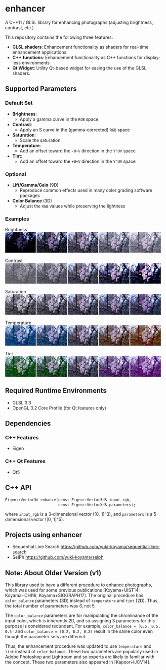 # enhancer

A C++11 / GLSL library for enhancing photographs (adjusting brightness, contrast, etc.).

This repository contains the following three features:
- __GLSL shaders__: Enhancement functionality as shaders for real-time enhancement applications.
- __C++ functions__: Enhancement functionality as C++ functions for display-less environments.
- __Qt Widget__: Utility Qt-based widget for easing the use of the GLSL shaders.

## Supported Parameters

### Default Set

- __Brightness__:
  - Apply a gamma curve in the `RGB` space
- __Contrast__:
  - Apply an S curve in the (gamma-corrected) `RGB` space
- __Saturation__:
  - Scale the saturation
- __Temperature__:
  - Add an offset toward the `-U+V` direction in the `Y'UV` space
- __Tint__:
  - Add an offset toward the `+U+V` direction in the `Y'UV` space

### Optional

- __Lift/Gamma/Gain__ (9D)
  - Reproduce common effects used in many color grading software packages
- __Color Balance__ (3D)
  - Adjust the `RGB` values while preserving the lightness

### Examples

Brightness
![Brightness](./docs/p0.jpg)

Contrast
![Contrast](./docs/p1.jpg)

Saturation
![Saturation](./docs/p2.jpg)

Temperature
![Temperature](./docs/p3.jpg)

Tint
![Tint](./docs/p4.jpg)

## Required Runtime Environments

- GLSL 3.3
- OpenGL 3.2 Core Profile (for Qt features only)

## Dependencies

### C++ Features

- Eigen

### C++ Qt Features

- Qt5

## C++ API

```
Eigen::Vector3d enhance(const Eigen::Vector3d& input_rgb,
                        const Eigen::VectorXd& parameters);
```
where `input_rgb` is a 3-dimensional vector (\[0, 1\]^3), and `parameters` is a 5-dimensional vector (\[0, 1\]^5).

## Projects using enhancer

- Sequential Line Search <https://github.com/yuki-koyama/sequential-line-search>
- SelPh <https://github.com/yuki-koyama/selph>

## Note: About Older Version (v1)

This library used to have a different procedure to enhance photographs, which was used for some previous publications [Koyama+UIST14; Koyama+CHI16; Koyama+SIGGRAPH17]. The original procedure has `color_balance` parameters (3D) instead of `temperature` and `tint` (2D). Thus, the total number of parameters was 6, not 5.

The `color_balance` parameters are for manipulating the chrominance of the input color, which is inherently 2D, and so assigning 3 parameters for this purpose is considered redundant. For example, `color_balance = [0.5, 0.5, 0.5]` and `color_balance = [0.2, 0.2, 0.2]` result in the same color even though the parameter sets are different.

Thus, the enhancement procedure was updated to use `temperature` and `tint` instead of `color_balance`. These two parameters are popularly used in Adobe Photoshop and Lightroom and so experts are likely to familiar with the concept. These two parameters also appeared in [Kapoor+IJCV14].
